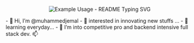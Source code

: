 <p align="center">
  <img src="https://readme-typing-svg.demolab.com/?lines=Full+Stack+Developer!;Modern+technology+stack!;Highly+complex+web+apps!;Standard+best+practices!&font=Fira%20Code&center=true&width=380&height=50&duration=4000&pause=1000" alt="Example Usage - README Typing SVG">
</p>
- 👋 Hi, I’m @muhammedjemal
- 👀 interested in innovating new stuffs ...
- 🌱 learning everyday...
- 💞️ I’m into competitive pro and backend intensive full stack dev. 📫 

<!---
muhammedjemal/muhammedjemal is a ✨ special ✨ repository because its `README.md` (this file) appears on your GitHub profile.
You can click the Preview link to take a look at your changes.
--->

